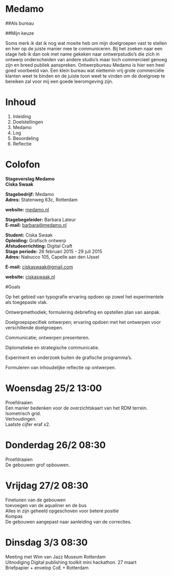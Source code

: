 # Medamo

##Als bureau

##Mijn keuze

Soms merk ik dat ik nog wat moeite heb om mijn doelgroepen
vast te stellen en hier op de juiste manier mee te
communiceren. Bij het zoeken naar een stage heb ik dan ook
met name gekeken naar ontwerpstudio’s die zich in ontwerp
onderscheiden van andere studio’s maar toch commercieel
genoeg zijn en breed publiek aanspreken. Ontwerpbureau
Medamo is hier een heel goed voorbeeld van. Een klein
bureau wat niettemin vrij grote commerciële klanten weet te
binden en de juiste toon weet te vinden om de doelgroep te
bereiken zal voor mij een goede leeromgeving zijn.

# Inhoud
1. Inleiding 
2. Doelstellingen
3. Medamo
4. Log 
5. Beoordeling
6. Reflectie

# Colofon 

**Stageverslag Medamo** </br>
**Ciska Swaak** </br>

**Stagebedrijf:** Medamo    
**Adres:** Statenweg 63c, Rotterdam    

**website:** [medamo.nl](http://medamo.nl/)    

**Stagebegeleider:** Barbara Lateur   
**E-mail:** barbara@medamo.nl   

**Student:** Ciska Swaak   
**Opleiding:** Grafisch ontwerp   
**Afstudeerrichting:** Digital Craft    
**Stage periode:** 26 februari 2015 - 29 juli 2015   
**Adres:** Nabucco 105, Capelle aan den IJssel   

**E-mail:** ciskaswaak@gmail.com   

**website:** [ciskaswaak.nl](http://ciskaswaak.nl/) 



#Goals



Op het gebied van typografie ervaring opdoen op zowel het experimentele als toegepaste vlak.

Ontwerpmethodiek; formulering debriefing en opstellen plan van aanpak.

Doelgroepspecifiek ontwerpen; ervaring opdoen met het ontwerpen voor verschillende doelgroepen.

Communicatie; ontwerpen presenteren.

Diplomatieke en strategische communicatie.

Experiment en onderzoek buiten de grafische programma’s.

Formuleren van inhoudelijke reflectie op ontwerpen.


# Woensdag 25/2  13:00

Proefdraaien </br>
Een manier bedenken voor de overzichtskaart van het RDM terrein. 
</br>
Isometrisch grid. </br>
Verhoudingen.</br>
Laatste cijfer eraf x2.</br>




# Donderdag 26/2  08:30

Proefdraaien </br>
De gebouwen grof opbouwen.</br>


# Vrijdag 27/2  08:30

Finetunen van de gebouwen </br>
toevoegen van de aqualiner en de bus </br>
Alles in zijn geheeld opgeschoven voor betere positie</br>
Kompas </br>
De gebouwen aangepast naar aanleiding van de correcties.</br>

# Dinsdag 3/3 08:30

Meeting met Wim van Jazz Museum Rotterdam </br>
Uitnodiging Digital publishing toolkit mini hackathon. 27 maart </br>
Briefpapier + envelop CoE + Rotterdam</br>

